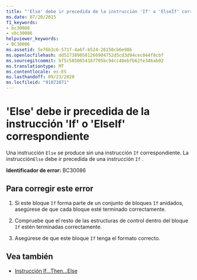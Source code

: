 ```yaml
---
title: "'Else' debe ir precedida de la instrucción 'If' o 'ElseIf' correspondiente"
ms.date: 07/20/2015
f1_keywords:
- bc30086
- vbc30086
helpviewer_keywords:
- BC30086
ms.assetid: 5e76b3c6-571f-4a6f-b524-26150cb6e986
ms.openlocfilehash: dd5173890581266904752d5cd3d94cec044f8cbf
ms.sourcegitcommit: bf5c5850654187705bc94cc40ebfb62fe346ab02
ms.translationtype: MT
ms.contentlocale: es-ES
ms.lasthandoff: 09/23/2020
ms.locfileid: "91071071"
---
```

# <a name="else-must-be-preceded-by-a-matching-if-or-elseif"></a>'Else' debe ir precedida de la instrucción 'If' o 'ElseIf' correspondiente

Una instrucción `Else` se produce sin una instrucción `If` correspondiente. La instrucción`Else` debe ir precedida de una instrucción `If` .  
  
 **Identificador de error:** BC30086  
  
## <a name="to-correct-this-error"></a>Para corregir este error  
  
1. Si este bloque `If` forma parte de un conjunto de bloques `If` anidados, asegúrese de que cada bloque esté terminado correctamente.  
  
2. Compruebe que el resto de las estructuras de control dentro del bloque `If` estén terminadas correctamente.  
  
3. Asegúrese de que este bloque `If` tenga el formato correcto.  
  
## <a name="see-also"></a>Vea también

- [Instrucción If...Then...Else](../language-reference/statements/if-then-else-statement.md)
